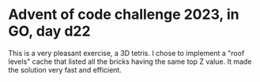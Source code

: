 # Advent of code challenge 2023, in GO, day d22

This is a very pleasant exercise, a 3D tetris. I chose to implement a "roof levels" cache that listed all the bricks having the same top Z value. It made the solution very fast and efficient.
